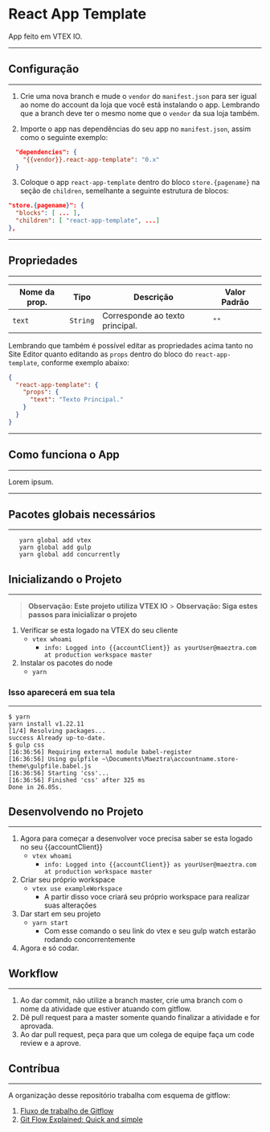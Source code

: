 # React App Template

App feito em VTEX IO.

---

## Configuração

---

1. Crie uma nova branch e mude o `vendor` do `manifest.json` para ser igual ao nome do account da loja que você está instalando o app. Lembrando que a branch deve ter o mesmo nome que o `vendor` da sua loja também.

2. Importe o app nas dependências do seu app no `manifest.json`, assim como o seguinte exemplo:

```json
  "dependencies": {
    "{{vendor}}.react-app-template": "0.x"
  }
```

3. Coloque o app `react-app-template` dentro do bloco `store.{pagename}` na seção de `children`, semelhante a seguinte estrutura de blocos:

```json
"store.{pagename}": {
  "blocks": [ ... ],
  "children": [ "react-app-template", ...]
},
```

---

## Propriedades

---

| Nome da prop. | Tipo     | Descrição                       | Valor Padrão |
| ------------- | -------- | ------------------------------- | ------------ |
| `text`        | `String` | Corresponde ao texto principal. | `""`         |

Lembrando que também é possível editar as propriedades acima tanto no Site Editor quanto editando as `props` dentro do bloco do `react-app-template`, conforme exemplo abaixo:

```json
{
  "react-app-template": {
    "props": {
      "text": "Texto Principal."
    }
  }
}
```

---

## Como funciona o App

---

Lorem ipsum.

---

## Pacotes globais necessários

---

```
   yarn global add vtex
   yarn global add gulp
   yarn global add concurrently
```

## Inicializando o Projeto

---

> **Observação: Este projeto utiliza VTEX IO** > **Observação: Siga estes passos para inicializar o projeto**

1. Verificar se esta logado na VTEX do seu cliente
   - `vtex whoami`
     - `info: Logged into {{accountClient}} as yourUser@maeztra.com at production workspace master`
2. Instalar os pacotes do node
   - `yarn`

### Isso aparecerá em sua tela

---

```
$ yarn
yarn install v1.22.11
[1/4] Resolving packages...
success Already up-to-date.
$ gulp css
[16:36:56] Requiring external module babel-register
[16:36:56] Using gulpfile ~\Documents\Maeztra\accountname.store-theme\gulpfile.babel.js
[16:36:56] Starting 'css'...
[16:36:56] Finished 'css' after 325 ms
Done in 26.05s.
```

## Desenvolvendo no Projeto

---

1. Agora para começar a desenvolver voce precisa saber se esta logado no seu {{accountClient}}
   - `vtex whoami`
     - `info: Logged into {{accountClient}} as yourUser@maeztra.com at production workspace master`
2. Criar seu próprio workspace
   - `vtex use exampleWorkspace`
     - A partir disso voce criará seu próprio workspace para realizar suas alterações
3. Dar start em seu projeto
   - `yarn start`
     - Com esse comando o seu link do vtex e seu gulp watch estarão rodando concorrentemente
4. Agora e só codar.

## Workflow

---

1. Ao dar commit, não utilize a branch master, crie uma branch com o nome da atividade que estiver atuando com gitflow.
2. Dê pull request para a master somente quando finalizar a atividade e for aprovada.
3. Ao dar pull request, peça para que um colega de equipe faça um code review e a aprove.

## Contríbua

---

A organização desse repositório trabalha com esquema de gitflow:

1. [Fluxo de trabalho de Gitflow](https://www.atlassian.com/br/git/tutorials/comparing-workflows/gitflow-workflow)
2. [Git Flow Explained: Quick and simple](https://medium.com/@muneebsajjad/git-flow-explained-quick-and-simple-7a753313572f)
